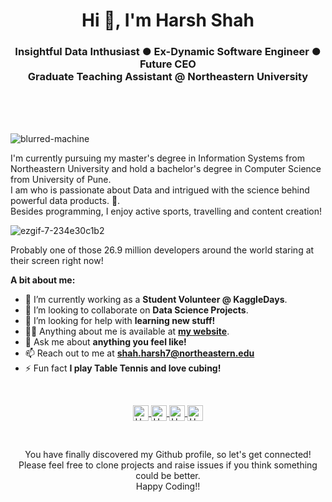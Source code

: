 <h1 align="center">Hi 👋, I'm Harsh Shah</h1>
<h3 align="center">Insightful Data Inthusiast ● Ex-Dynamic Software Engineer ● Future CEO  <br> Graduate Teaching Assistant @ Northeastern University</h3>

<br />
<br />
<br />
<p align="left"> <img src="https://komarev.com/ghpvc/?username=blurred-machine" alt="blurred-machine" /> </p>
I'm currently pursuing my master's degree in Information Systems from Northeastern University and hold a bachelor's degree in Computer Science from University of Pune.
<br>
I am who is passionate about Data and intrigued with the science behind powerful data products. 🚀.
<br/>
Besides programming, I enjoy active sports, travelling and content creation!
<br>

![ezgif-7-234e30c1b2](https://github.com/harshshah2599/harshshah/assets/114712818/45c8f28c-75ed-4d92-9057-b792b526a276)

Probably one of those 26.9 million developers around the world staring at their screen right now!
  
**A bit about me:**

- 🔭 I’m currently working as a **Student Volunteer @ KaggleDays**.
- 👯 I’m looking to collaborate on **Data Science Projects**.
- 🤔 I’m looking for help with **learning new stuff!**
- 👨‍💻 Anything about me is available at **[my website]()**.
- 💬 Ask me about **anything you feel like!**
- 📫 Reach out to me at **shah.harsh7@northeastern.edu**
- ⚡ Fun fact **I play Table Tennis and love cubing!**

<br>
<!-- <p align="center">
<img src="https://github-readme-stats.vercel.app/api?username=harshsha2599&show_icons=true" alt="harshshah2599"/>
</p> -->

<p align="center">
<a href="https://www.linkedin.com/in/harshshah2599/">	
  <img align="center" alt="Harsh Shah | LinkdeIn" width="25px" height="25" src="https://cdn.jsdelivr.net/npm/simple-icons@v3/icons/linkedin.svg" />	
</a>	
<a href="https://harshshah99.medium.com/">	
  <img align="center" alt="Harsh Shah | Medium" width="25px" height="25" src="https://cdn.jsdelivr.net/npm/simple-icons@v3/icons/medium.svg" />	
</a>	
<a href="https://www.kaggle.com/harshshah2599">	
  <img align="center" alt="Harsh Shah | Kaggle" width="25px" height="25" src="https://cdn.jsdelivr.net/npm/simple-icons@v3/icons/kaggle.svg" />	
<a href="https://www.instagram.com/harshhh25__">	
  <img align="center" alt="Harsh Shah | Instagram" width="25px" height="25" src="https://cdn.jsdelivr.net/npm/simple-icons@v3/icons/instagram.svg" />	
</a>  
</p>
<br>

<p align="center">
You have finally discovered my Github profile, so let's get connected!
<br/>
Please feel free to clone projects and raise issues if you think something could be better.
<br/>
Happy Coding!!
</p>  
